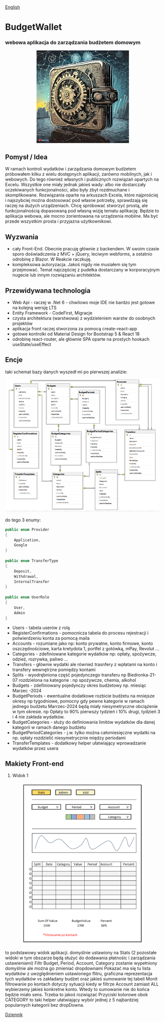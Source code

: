 [English](/Description/English/EnglishReadme.md)

# BudgetWallet
### webowa aplikacja do zarządzania budżetem domowym

<div style="text-align:center"><img src='./Description/Images/budget_wallet_icon_big.jpg' width='300'/></div>

## Pomysł / Idea

W ramach kontroli wydatków i zarządzania domowym budżetem próbowałem kilku z wielu dostępnych aplikacji, zarówno mobilnych, jak i webowych. Do tego również własnych i publicznych rozwiązań opartych na Excelu. Wszystkie one miały jednak jakieś wady: albo nie dostarczały oczekiwanych funkcjonalności, albo były zbyt rozdmuchane i skomplikowane. Rozwiązania oparte na arkuszach Excela, które najprościej i najszybciej można dostosować pod własne potrzeby, sprawdzają się raczej na dużych urządzeniach. Chcę spróbować stworzyć prostą, ale funkcjonalnością dopasowaną pod własną wizję tematu aplikację. Będzie to aplikacja webowa, ale mocno zorientowana na urządzenia mobilne. Ma być przede wszystkim prosta i przyjazna użytkownikowi.

## Wyzwania

* cały Front-End. Obecnie pracuję głównie z backendem. W swoim czasie sporo doświadczenia z MVC + jQuery, leciwym webforms, a ostatnio odrobinę z Blazor. W Reakcie raczkuję.
* kompleksowa autoryzacja. Jakoś nigdy nie musiałem się tym przejmować. Temat najczęściej z pudełka dostarczany w korporacyjnym nugecie lub innym rozwiązaniu architektów.

## Przewidywana technologia

* Web Api  - raczej w .Net 6 - chwilowo moje IDE nie bardzo jest gotowe na kolejną wersję LTS
* Entity Framework  - CodeFirst, Migracje
* czysta architektura (warstwowa) z wydzieleniem warstw do osobnych projektów
* aplikacja front raczej stworzona za pomocą create-react-app
* gotowe kontrolki od Material Design for Bootstrap 5 & React 18
* odrobinę react-router, ale głównie SPA oparte na prostych hookach useState/useEffect

## Encje

taki schemat bazy danych wyszedł mi po pierwszej analizie:

<div style="text-align:center"><img src='./Description/Images/database_diagram.PNG' width='500'/></div>

do tego 3 enumy:
```csharp
public enum Provider
{
	Application,
	Google
}

public enum TransferType
{
	Deposit,
	Withdrawal,
	InternalTransfer
}

public enum UserRole
{
	User,
	Admin
}
```

* Users - tabela userów z rolą
* RegisterConfirmations - pomocnicza tabela do procesu rejestracji i potwierdzeniu konta za pomocą maila
* Accounts - rozumiane jako np: konto prywatne, konto firmowe, konto oszczędnościowe, karta kretydota 1, portfel z gotówką, mPay, Revolut ...
* Categories - zdefiniowane kategorie wydatków np: opłaty, spożywcze, odzież, rozrywka, paliwo ...
* Transfers - głównie  wydatki ale również trasnfery z wpłatami na konto i transfery wewnętrzne pomiędzy kontami
* Splits - wyodrębniona część pojedynczego transferu np Biedronka-21-07 rozdzielona na kategorie : np spożywcze, chemia, alkohol
* Budgets - zdefiniowany pojedynczy okres budżetowy  np. miesiąc  Marzec -2024
* BudgetPeriods - ewentualne dodatkowe rozbicie budżetu na mniejsze okresy np tygodniowe, pomocny gdy pewne kategorie w ramach jednego budżetu Marrzec-2024 będą miały niesymetryczne obciążenie w tym okresie. np Opłaty to 90% pierwszy tydzień i 10% drugi, tydzień 3 i 4 nie zakłada wydatków.
* BudgetCategories - służy do definiowania limitów wydatków dla danej kategorii w ramach danego budżetu
* BudgetPeriodCategories - j.w. tylko można całomiesięczne wydatki na np. opłaty rozdzielić niesymetrycznie między periodami
* TransferTemplates - dodatkowy helper ułatwiający wprowadzanie wydatków przez usera
 


## Makiety Front-end 

1. Widok 1

<div style="text-align:center"><img src='./Description/Images/viewStats.PNG' width='400'/></div>

to podstawowy widok aplikacji. domyślnie ustawiony na Stats (2 pozostałe widoki w tym obszarze będą służyć do dodawania płatnośic i zarządzania ustawieniami)
Filtr Budget, Period, Account, Category zostanie wypełniony domyślnie ale można go zmieniać dropdownami
Pokazać ma się tu lista wydatków z uwzględnieniem ustawionego flitru, graficzna reprezentacja tych wydatków vs zakładany budżet oraz jakieś sumowanie tej tabeli
Monit filtrowanie po kontach dotyczy sytuacji kiedy w filtrze Account zamiast ALL wybierzemy jakieś konkretne konto. Wtedy to sumowanie nie do końca będzie miało sens. Trzeba to jakoś rozwiązać
Przyciski kolorowe obok CATEGORY to taki helper ułatwiający wybór jednej z 5 najbardziej popularnych kategorii bez dropDowna.




[Dziennik](/Description/DiaryReadme.md)


